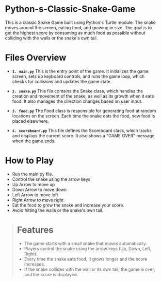 # Python-s-Classic-Snake-Game
This is a classic Snake Game built using Python's Turtle module. The snake moves around the screen, eating food, and growing in size. The goal is to get the highest score by consuming as much food as possible without colliding with the walls or the snake's own tail.

# Files Overview
* **```1. main.py```**
This is the entry point of the game. It initializes the game screen, sets up keyboard controls, and runs the game loop, which checks for collisions and updates the game state.

* **```2. snake.py```**
This file contains the Snake class, which handles the creation and movement of the snake, as well as its growth when it eats food. It also manages the direction changes based on user input.

* **```3. food.py```**
The Food class is responsible for generating food at random locations on the screen. Each time the snake eats the food, new food is placed elsewhere.

* **```4. scoreboard.py```**
This file defines the Scoreboard class, which tracks and displays the current score. It also shows a "GAME OVER" message when the game ends.

# How to Play
- Run the main.py file.
- Control the snake using the arrow keys:
- Up Arrow to move up
- Down Arrow to move down
- Left Arrow to move left
- Right Arrow to move right
- Eat the food to grow the snake and increase your score.
- Avoid hitting the walls or the snake's own tail.

> # Features
> - The game starts with a small snake that moves automatically.
> - Players control the snake using the arrow keys (Up, Down, Left, Right).
> - Every time the snake eats food, it grows longer and the score increases.
> - If the snake collides with the wall or its own tail, the game is over, and the score is displayed.

